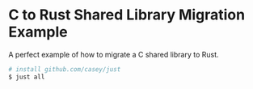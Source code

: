 # C to Rust Shared Library Migration Example

A perfect example of how to migrate a C shared library to Rust.

```bash
# install github.com/casey/just
$ just all
```
